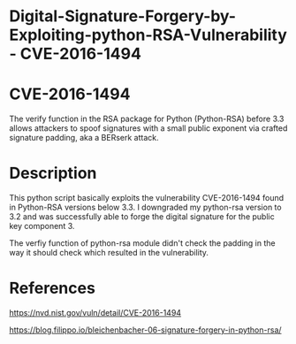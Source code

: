 # Digital-Signature-Forgery-by-Exploiting-python-RSA-Vulnerability  -  CVE-2016-1494

# CVE-2016-1494
The verify function in the RSA package for Python (Python-RSA) before 3.3 allows attackers to spoof signatures with a small public exponent via crafted signature padding, aka a BERserk attack.

# Description
This python script basically exploits the vulnerability CVE-2016-1494 found in Python-RSA versions below 3.3. I downgraded my python-rsa version to 3.2 and was successfully able to forge the digital signature for the public key component 3.

The verfiy function of python-rsa module didn't check the padding in the way it should check which resulted in the vulnerability. 

# References
https://nvd.nist.gov/vuln/detail/CVE-2016-1494

https://blog.filippo.io/bleichenbacher-06-signature-forgery-in-python-rsa/




